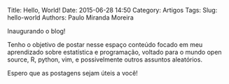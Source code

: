 Title: Hello, World!
Date: 2015-06-28 14:50
Category: Artigos
Tags: 
Slug: hello-world
Authors: Paulo Miranda Moreira


Inaugurando o blog!

Tenho o objetivo de postar nesse espaço conteúdo focado em meu aprendizado sobre estatística e programação,
voltado para o mundo open source, R, python, vim, e possivelmente outros assuntos aleatórios.

Espero que as postagens sejam úteis a você!
